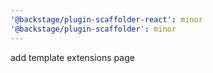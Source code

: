 ```yaml
---
'@backstage/plugin-scaffolder-react': minor
'@backstage/plugin-scaffolder': minor
---
```


add template extensions page
